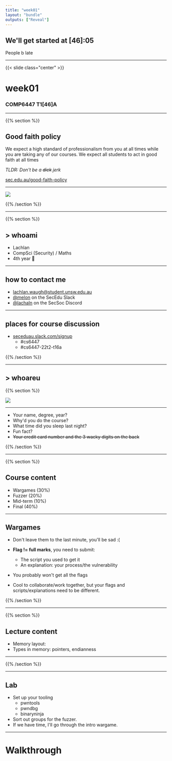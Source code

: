 ```yaml
---
title: "week01"
layout: "bundle"
outputs: ["Reveal"]
---
```


## We'll get started at [46]:05
People b late

---

{{< slide class="center" >}}
# week01
### COMP6447 T1[46]A 

---

{{% section %}}
## Good faith policy

We expect a high standard of professionalism from you at all times while you are taking any of our courses. We expect all students to act in good faith at all times

*TLDR: Don't be a ~~dick~~ jerk*

[sec.edu.au/good-faith-policy](https://sec.edu.au/good-faith-policy)

---

![](../img/week01/sus.png)

{{% /section %}}

---

{{% section %}}

## > whoami

* Lachlan
* CompSci (Security) / Maths
* 4th year 👴

---

## how to contact me

* lachlan.waugh@student.unsw.edu.au
* [@melon]() on the SecEdu Slack
* [@lachaln]() on the SecSoc Discord

---

## places for course discussion

* [seceduau.slack.com/signup](https://seceduau.slack.com/signup)
    * #cs6447
    * #cs6447-22t2-t16a

{{% /section %}}

---

## > whoareu

{{% section %}}

![](../img/week01/icebreaker.jpg)

---

* Your name, degree, year?
* Why'd you do the course?
* What time did you sleep last night?
* Fun fact?
* ~~Your credit card number and the 3 wacky digits on the back~~

{{% /section %}}

---

{{% section %}}

## Course content
* Wargames (30%)
* Fuzzer (20%)
* Mid-term (10%)
* Final (40%)

---

## Wargames
* Don't leave them to the last minute, you'll be sad :(

* **Flag != full marks**, you need to submit:
    * The script you used to get it
    * An explanation: your process/the vulnerability

* You probably won't get all the flags

* Cool to collaborate/work together, but your flags and scripts/explanations need to be different.

{{% /section %}}

---

{{% section %}}
## Lecture content

* Memory layout:
* Types in memory: pointers, endianness

---

{{% /section %}}

---

## Lab
* Set up your tooling
	* pwntools
	* pwndbg
	* binaryninja
* Sort out groups for the fuzzer.
* If we have time, I'll go through the intro wargame.

---

# Walkthrough
